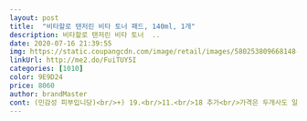 ```yaml
---
layout: post 
title:  "비타할로 탠저린 비타 토너 패드, 140ml, 1개" 
description: 비타할로 탠저린 비타 토너  ..
date: 2020-07-16 21:39:55 
img: https://static.coupangcdn.com/image/retail/images/580253809668148-23850313-e789-40f4-b466-13263449aa8a.jpg 
linkUrl: http://me2.do/FuiTUY5I 
categories: [1010] 
color: 9E9D24 
price: 8060 
author: brandMaster 
cont: (민감성 피부입니당)<br/>+) 19.<br/>11.<br/>18 추가<br/>가격은 두개사도 일반 올리브땡 라라땡라에서 파는 패드 하나가격이네요<br/>가격이 좀 올랐길래<br/>가성비 짱!!<br/>가성비 최고 상품이에용!!<br/>구매동기)<br/>그래야 혹시 모를 화장 잔여물도 제거되고, 피부결도 정리되기때문에 뾰루지가 나지 않거든요<br/>그렇다고 자극이 되거나 그런게 아니고<br/>그리고 사용할 때 상큼한 향이 나는데, 평소에도 이런 시트러스 계열 향을 좋아하기때문에<br/>근데 배송은 좀... <br/>.<br/>! 두고가란곳에 두고 가주세요 제발<br/>다른상품으로 써보자 싶어 구매했어요.<br/><br/>다써보고 재구매 할지는 그때 생각해봐야겟어요<br/>단점으로는 화장솜이 보드랍기보다는 살짝 거친 느낌이 있어요.<br/><br/>덕분에 각질제거 효과도 높이는 걸까요.<br/>.<br/><br/> 
---
```

 